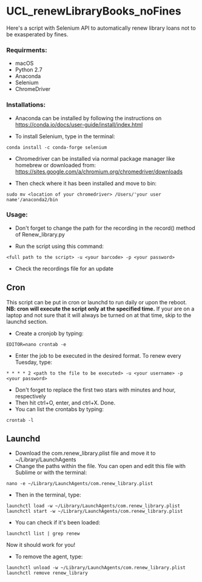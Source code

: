 # UCL_renewLibraryBooks_noFines
Here's a script with Selenium API to automatically renew library loans not to be exasperated by fines.

### Requirments:
* macOS
* Python 2.7
* Anaconda
* Selenium
* ChromeDriver

### Installations:
* Anaconda can be installed by following the instructions on https://conda.io/docs/user-guide/install/index.html

* To install Selenium, type in the terminal:
```
conda install -c conda-forge selenium 
```
* Chromedriver can be installed via normal package manager like homebrew or downloaded from: https://sites.google.com/a/chromium.org/chromedriver/downloads

* Then check where it has been installed and move to bin:
```
sudo mv <location of your chromedriver> /Users/'your user name'/anaconda2/bin
```
### Usage:
* Don't forget to change the path for the recording in the record() method of Renew_library.py

* Run the script using this command:
```
<full path to the script> -u <your barcode> -p <your password>
```
* Check the recordings file for an update

## Cron
This script can be put in cron or launchd to run daily or upon the reboot. **NB: cron will execute the script only at the specified time.** If your are on a laptop and not sure that it will always be turned on at that time, skip to the launchd section.

* Create a cronjob by typing:
```
EDITOR=nano crontab -e
```
* Enter the job to be executed in the desired format. To renew every Tuesday, type:
```
* * * * 2 <path to the file to be executed> -u <your username> -p <your password>
```
* Don't forget to replace the first two stars with minutes and hour, respectively
* Then hit ctrl+O, enter, and ctrl+X. Done.
* You can list the crontabs by typing:
```
crontab -l
```
## Launchd
* Download the com.renew_library.plist file and move it to ~/Library/LaunchAgents
* Change the paths within the file. You can open and edit this file with Sublime or with the terminal:
```
nano -e ~/Library/LaunchAgents/com.renew_library.plist
```
* Then in the terminal, type:
```
launchctl load -w ~/Library/LaunchAgents/com.renew_library.plist
launchctl start -w ~/Library/LaunchAgents/com.renew_library.plist
```
* You can check if it's been loaded:
```
launchctl list | grep renew
```
Now it should work for you!

* To remove the agent, type:
```
launchctl unload -w ~/Library/LaunchAgents/com.renew_library.plist
launchctl remove renew_library
```
